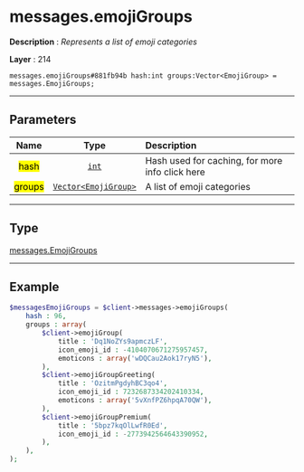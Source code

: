 # messages.emojiGroups

**Description** : *Represents a list of emoji categories*

**Layer** : 214

```tl
messages.emojiGroups#881fb94b hash:int groups:Vector<EmojiGroup> = messages.EmojiGroups;
```

---

## Parameters

| Name | Type | Description |
| :---: | :---: | :--- |
| <mark>hash</mark> | [`int`](type/int) | Hash used for caching, for more info click here |
| <mark>groups</mark> | [`Vector<EmojiGroup>`](type/EmojiGroup) | A list of emoji categories |

---

## Type

[messages.EmojiGroups](type/messages.EmojiGroups)

---

## Example

```php
$messagesEmojiGroups = $client->messages->emojiGroups(
	hash : 96,
	groups : array(
		$client->emojiGroup(
			title : 'Dq1NoZYs9apmczLF',
			icon_emoji_id : -4104070671275957457,
			emoticons : array('wDQCau2Aok17ryN5'),
		),
		$client->emojiGroupGreeting(
			title : 'OzitmPgdyhBC3qo4',
			icon_emoji_id : 7232687334202410334,
			emoticons : array('5vXnfPZ6hpqA70QW'),
		),
		$client->emojiGroupPremium(
			title : '5bpz7kqOlLwfR0Ed',
			icon_emoji_id : -2773942564643390952,
		),
	),
);
```